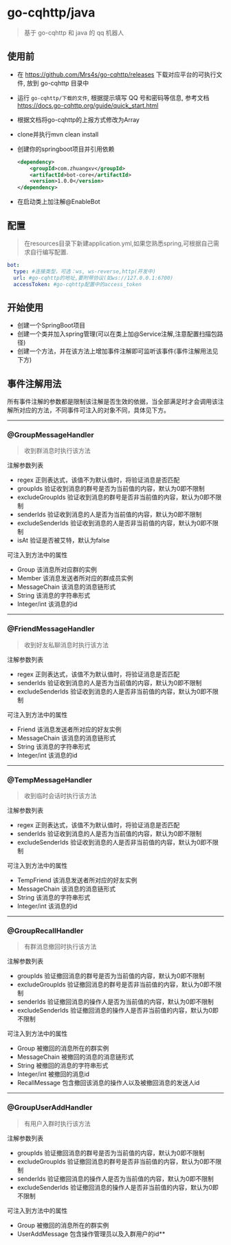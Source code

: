 # go-cqhttp/java

> 基于 go-cqhttp 和 java 的 qq 机器人

## 使用前

- 在 https://github.com/Mrs4s/go-cqhttp/releases 下载对应平台的可执行文件, 放到 go-cqhttp 目录中

- 运行 `go-cqhttp/下载的文件`, 根据提示填写 QQ 号和密码等信息, 参考文档 https://docs.go-cqhttp.org/guide/quick_start.html

- 根据文档将go-cqhttp的上报方式修改为Array

- clone并执行mvn clean install

- 创建你的springboot项目并引用依赖
    ```xml
    <dependency>
        <groupId>com.zhuangxv</groupId>
        <artifactId>bot-core</artifactId>
        <version>1.0.0</version>
    </dependency>
    ```
- 在启动类上加注解@EnableBot

## 配置

>在resources目录下新建application.yml,如果您熟悉spring,可根据自己需求自行编写配置.

```yml
bot:
  type: #连接类型，可选：ws, ws-reverse,http(开发中)
  url: #go-cqhttp的地址,要附带协议(如ws://127.0.0.1:6700)
  accessToken: #go-cqhttp配置中的access_token
```

## 开始使用

* 创建一个SpringBoot项目
* 创建一个类并加入spring管理(可以在类上加@Service注解,注意配置扫描包路径)
* 创建一个方法，并在该方法上增加事件注解即可监听该事件(事件注解用法见下方)
  
## 事件注解用法
所有事件注解的参数都是限制该注解是否生效的依据，当全部满足时才会调用该注解所对应的方法，不同事件可注入的对象不同，具体见下方。

--- 

### @GroupMessageHandler
> 收到群消息时执行该方法

注解参数列表

* regex 正则表达式，该值不为默认值时，将验证消息是否匹配
* groupIds 验证收到消息的群号是否为当前值的内容，默认为0即不限制
* excludeGroupIds 验证收到消息的群号是否非当前值的内容，默认为0即不限制
* senderIds 验证收到消息的人是否为当前值的内容，默认为0即不限制
* excludeSenderIds 验证收到消息的人是否非当前值的内容，默认为0即不限制
* isAt 验证是否被艾特，默认为false

可注入到方法中的属性

* Group 该消息所对应群的实例
* Member 该消息发送者所对应的群成员实例
* MessageChain 该消息的消息链形式
* String 该消息的字符串形式  
* Integer/int 该消息的id

---

### @FriendMessageHandler
> 收到好友私聊消息时执行该方法

注解参数列表

* regex 正则表达式，该值不为默认值时，将验证消息是否匹配
* senderIds 验证收到消息的人是否为当前值的内容，默认为0即不限制
* excludeSenderIds 验证收到消息的人是否非当前值的内容，默认为0即不限制

可注入到方法中的属性

* Friend 该消息发送者所对应的好友实例
* MessageChain 该消息的消息链形式
* String 该消息的字符串形式
* Integer/int 该消息的id

---

### @TempMessageHandler
> 收到临时会话时执行该方法

注解参数列表

* regex 正则表达式，该值不为默认值时，将验证消息是否匹配
* senderIds 验证收到消息的人是否为当前值的内容，默认为0即不限制
* excludeSenderIds 验证收到消息的人是否非当前值的内容，默认为0即不限制

可注入到方法中的属性

* TempFriend 该消息发送者所对应的好友实例
* MessageChain 该消息的消息链形式
* String 该消息的字符串形式
* Integer/int 该消息的id

---

### @GroupRecallHandler
> 有群消息撤回时执行该方法

注解参数列表

* groupIds 验证撤回消息的群号是否为当前值的内容，默认为0即不限制
* excludeGroupIds 验证撤回消息的群号是否非当前值的内容，默认为0即不限制  
* senderIds 验证撤回消息的操作人是否为当前值的内容，默认为0即不限制
* excludeSenderIds 验证撤回消息的操作人是否非当前值的内容，默认为0即不限制

可注入到方法中的属性

* Group 被撤回的消息所在的群实例
* MessageChain 被撤回的消息的消息链形式
* String 被撤回的消息的字符串形式
* Integer/int 被撤回的消息id
* RecallMessage 包含撤回该消息的操作人以及被撤回消息的发送人id

---

### @GroupUserAddHandler
> 有用户入群时执行该方法

注解参数列表

* groupIds 验证撤回消息的群号是否为当前值的内容，默认为0即不限制
* excludeGroupIds 验证撤回消息的群号是否非当前值的内容，默认为0即不限制
* senderIds 验证撤回消息的操作人是否为当前值的内容，默认为0即不限制
* excludeSenderIds 验证撤回消息的操作人是否非当前值的内容，默认为0即不限制

可注入到方法中的属性

* Group 被撤回的消息所在的群实例
* UserAddMessage 包含操作管理员以及入群用户的id**
